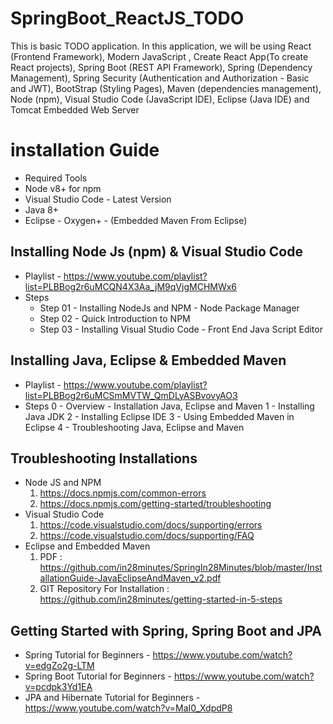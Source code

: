 # SpringBoot_ReactJS_TODO

This is basic TODO application.
In this application, we will be using React (Frontend Framework), Modern JavaScript , Create React App(To create React projects),  Spring Boot (REST API Framework), Spring (Dependency Management), Spring Security (Authentication and Authorization - Basic and JWT), BootStrap (Styling Pages), Maven (dependencies management), Node (npm), Visual Studio Code (JavaScript IDE), Eclipse (Java IDE) and Tomcat Embedded Web Server


# installation Guide
* Required Tools
* Node v8+ for npm
* Visual Studio Code - Latest Version
* Java 8+
* Eclipse - Oxygen+ - (Embedded Maven From Eclipse)
## Installing Node Js (npm) & Visual Studio Code
* Playlist - https://www.youtube.com/playlist?list=PLBBog2r6uMCQN4X3Aa_jM9qVjgMCHMWx6
* Steps
  * Step 01 - Installing NodeJs and NPM - Node Package Manager
  * Step 02 - Quick Introduction to NPM
  * Step 03 - Installing Visual Studio Code - Front End Java Script Editor
## Installing Java, Eclipse & Embedded Maven
* Playlist - https://www.youtube.com/playlist?list=PLBBog2r6uMCSmMVTW_QmDLyASBvovyAO3
* Steps
  0 - Overview - Installation Java, Eclipse and Maven
  1 - Installing Java JDK 
  2 - Installing Eclipse IDE
  3 - Using Embedded Maven in Eclipse
  4 - Troubleshooting Java, Eclipse and Maven
## Troubleshooting Installations
* Node JS and NPM
  1. https://docs.npmjs.com/common-errors
  2. https://docs.npmjs.com/getting-started/troubleshooting
* Visual Studio Code
  1. https://code.visualstudio.com/docs/supporting/errors
  2. https://code.visualstudio.com/docs/supporting/FAQ
* Eclipse and Embedded Maven
  1. PDF : https://github.com/in28minutes/SpringIn28Minutes/blob/master/InstallationGuide-JavaEclipseAndMaven_v2.pdf
  2. GIT Repository For Installation : https://github.com/in28minutes/getting-started-in-5-steps
## Getting Started with Spring, Spring Boot and JPA
* Spring Tutorial for Beginners - https://www.youtube.com/watch?v=edgZo2g-LTM
* Spring Boot Tutorial for Beginners - https://www.youtube.com/watch?v=pcdpk3Yd1EA
* JPA and Hibernate Tutorial for Beginners - https://www.youtube.com/watch?v=MaI0_XdpdP8
